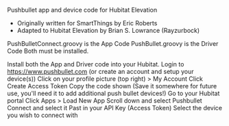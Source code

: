 Pushbullet app and device code for Hubitat Elevation
* Originally written for SmartThings by Eric Roberts
* Adapted to Hubitat Elevation by Brian S. Lowrance (Rayzurbock)

PushBulletConnect.groovy is the App Code
PushBullet.groovy is the Driver Code
Both must be installed.

Install both the App and Driver code into your Hubitat.
Login to https://www.pushbullet.com  (or create an account and setup your device(s))
Click on your profile picture (top right) > My Account
Click Create Access Token
Copy the code shown  (Save it somewhere for future use, you'll need it to add additional push bullet devices!)
Go to your Hubitat portal
Click Apps > Load New App
Scroll down and select Pushbullet Connect and select it
Past in your API Key (Access Token)
Select the device you wish to connect with


